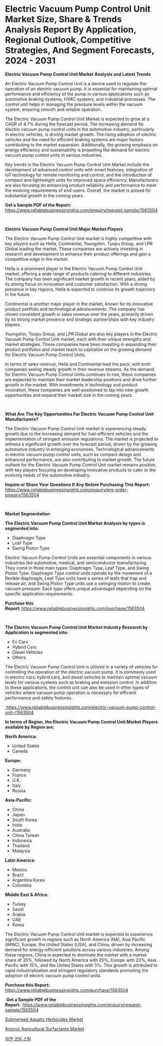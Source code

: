 <p><h1>Electric Vacuum Pump Control Unit Market Size, Share & Trends Analysis Report By Application, Regional Outlook, Competitive Strategies, And Segment Forecasts, 2024 - 2031</h1></p><p><strong>Electric Vacuum Pump Control Unit Market Analysis and Latest Trends</strong></p>
<p><p>An Electric Vacuum Pump Control Unit is a device used to regulate the operation of an electric vacuum pump. It is essential for maintaining optimal performance and efficiency of the pump in various applications such as automotive braking systems, HVAC systems, and industrial processes. The control unit helps in managing the pressure levels within the vacuum system, ensuring smooth and reliable operation.</p><p>The Electric Vacuum Pump Control Unit Market is expected to grow at a CAGR of 4.7% during the forecast period. The increasing demand for electric vacuum pump control units in the automotive industry, particularly in electric vehicles, is driving market growth. The rising adoption of electric vehicles and the need for efficient braking systems are major factors contributing to the market expansion. Additionally, the growing emphasis on energy efficiency and sustainability is propelling the demand for electric vacuum pump control units in various industries.</p><p>Key trends in the Electric Vacuum Pump Control Unit Market include the development of advanced control units with smart features, integration of IoT technology for remote monitoring and control, and the introduction of compact and lightweight units for improved space efficiency. Manufacturers are also focusing on enhancing product reliability and performance to meet the evolving requirements of end-users. Overall, the market is poised for substantial growth in the coming years.</p></p>
<p><strong>Get a Sample PDF of the Report:&nbsp;</strong> <a href="https://www.reliablebusinessinsights.com/enquiry/request-sample/1563504">https://www.reliablebusinessinsights.com/enquiry/request-sample/1563504</a></p>
<p>&nbsp;</p>
<p><strong>Electric Vacuum Pump Control Unit Major Market Players</strong></p>
<p><p>The Electric Vacuum Pump Control Unit market is highly competitive with key players such as Hella, Continental, Youngshin, Tuopu Group, and LPR Global leading the market. These companies are actively investing in research and development to enhance their product offerings and gain a competitive edge in the market.</p><p>Hella is a prominent player in the Electric Vacuum Pump Control Unit market, offering a wide range of products catering to different industries. The company has seen significant market growth in recent years, aided by its strong focus on innovation and customer satisfaction. With a strong presence in key regions, Hella is expected to continue its growth trajectory in the future.</p><p>Continental is another major player in the market, known for its innovative product portfolio and technological advancements. The company has shown consistent growth in sales revenue over the years, primarily driven by its strong market presence and strategic partnerships with key industry players.</p><p>Youngshin, Tuopu Group, and LPR Global are also key players in the Electric Vacuum Pump Control Unit market, each with their unique strengths and market strategies. These companies have been investing in expanding their product portfolios and market reach to capitalize on the growing demand for Electric Vacuum Pump Control Units.</p><p>In terms of sales revenue, Hella and Continental lead the pack, with both companies seeing steady growth in their revenue streams. As the demand for Electric Vacuum Pump Control Units continues to rise, these companies are expected to maintain their market leadership positions and drive further growth in the market. With investments in technology and product innovation, these companies are well-positioned to tap into new growth opportunities and expand their market size in the coming years.</p></p>
<p>&nbsp;</p>
<p><strong>What Are The Key Opportunities For Electric Vacuum Pump Control Unit Manufacturers?</strong></p>
<p><p>The Electric Vacuum Pump Control Unit market is experiencing steady growth due to the increasing demand for fuel-efficient vehicles and the implementation of stringent emission regulations. The market is projected to witness a significant growth over the forecast period, driven by the growing automotive industry in emerging economies. Technological advancements in electric vacuum pump control units, such as compact design and enhanced performance, are also contributing to market growth. The future outlook for the Electric Vacuum Pump Control Unit market remains positive, with key players focusing on developing innovative products to cater to the evolving needs of the automotive industry.</p></p>
<p><strong>Inquire or Share Your Questions If Any Before Purchasing This Report:</strong> <a href="https://www.reliablebusinessinsights.com/enquiry/pre-order-enquiry/1563504">https://www.reliablebusinessinsights.com/enquiry/pre-order-enquiry/1563504</a></p>
<p>&nbsp;</p>
<p><strong>Market Segmentation</strong></p>
<p><strong>The Electric Vacuum Pump Control Unit Market Analysis by types is segmented into:</strong></p>
<p><ul><li>Diaphragm Type</li><li>Leaf Type</li><li>Swing Piston Type</li></ul></p>
<p><p>Electric Vacuum Pump Control Units are essential components in various industries like automotive, medical, and semiconductor manufacturing. They come in three main types: Diaphragm Type, Leaf Type, and Swing Piston Type. Diaphragm Type control units operate by the movement of a flexible diaphragm, Leaf Type units have a series of leafs that trap and release air, and Swing Piston Type units use a swinging motion to create vacuum pressure. Each type offers unique advantages depending on the specific application requirements.</p></p>
<p><strong>Purchase this Report:&nbsp;</strong><a href="https://www.reliablebusinessinsights.com/purchase/1563504">https://www.reliablebusinessinsights.com/purchase/1563504</a></p>
<p>&nbsp;</p>
<p><strong>The Electric Vacuum Pump Control Unit Market Industry Research by Application is segmented into:</strong></p>
<p><ul><li>Ev Cars</li><li>Hybrid Cars</li><li>Diesel Vehicles</li><li>Others</li></ul></p>
<p><p>The Electric Vacuum Pump Control Unit is utilized in a variety of vehicles for controlling the operation of the electric vacuum pump. It is commonly used in electric cars, hybrid cars, and diesel vehicles to maintain optimal vacuum levels for various systems such as braking and emission control. In addition to these applications, the control unit can also be used in other types of vehicles where vacuum pump operation is necessary for efficient performance and safety features.</p></p>
<p><a href="https://www.reliablebusinessinsights.com/electric-vacuum-pump-control-unit-r1563504">&nbsp;https://www.reliablebusinessinsights.com/electric-vacuum-pump-control-unit-r1563504</a></p>
<p><strong>In terms of Region, the Electric Vacuum Pump Control Unit Market Players available by Region are:</strong></p>
<p>
    <p> <strong> North America: </strong>
        <ul>
            <li>United States</li>
            <li>Canada</li>
        </ul>
        </p> 
    <p> <strong> Europe: </strong>
        <ul>
            <li>Germany</li>
            <li>France</li>
            <li>U.K.</li>
            <li>Italy</li>
            <li>Russia</li>
        </ul>
        </p> 
    <p> <strong> Asia-Pacific: </strong>
        <ul>
            <li>China</li>
            <li>Japan</li>
            <li>South Korea</li>
            <li>India</li>
            <li>Australia</li>
            <li>China Taiwan</li>
            <li>Indonesia</li>
            <li>Thailand</li>
            <li>Malaysia</li>
        </ul>
        </p> 
    <p> <strong> Latin America: </strong>
        <ul>
            <li>Mexico</li>
            <li>Brazil</li>
            <li>Argentina Korea</li>
            <li>Colombia</li>
        </ul>
        </p> 
    <p> <strong> Middle East & Africa: </strong>
        <ul>
            <li>Turkey</li>
            <li>Saudi</li>
            <li>Arabia</li>
            <li>UAE</li>
            <li>Korea</li>
        </ul>
    </p>
    </p>
<p><p>The Electric Vacuum Pump Control Unit market is expected to experience significant growth in regions such as North America (NA), Asia Pacific (APAC), Europe, the United States (USA), and China, driven by increasing demand for energy-efficient solutions across various industries. Among these regions, China is expected to dominate the market with a market share of 35%, followed by North America with 25%, Europe with 20%, Asia Pacific with 15%, and the United States with 5%. This growth is attributed to rapid industrialization and stringent regulatory standards promoting the adoption of electric vacuum pump control units.</p></p>
<p><strong>Purchase this Report: </strong><a href="https://www.reliablebusinessinsights.com/purchase/1563504">https://www.reliablebusinessinsights.com/purchase/1563504</a></p>
<p>&nbsp;<strong>Get a Sample PDF of the Report:&nbsp;&nbsp;</strong><a href="https://www.reliablebusinessinsights.com/enquiry/request-sample/1563504">https://www.reliablebusinessinsights.com/enquiry/request-sample/1563504</a></p>
<p><strong></strong></p>
<p><p><a href="https://github.com/gikababa4/Market-Research-Report-List-1/blob/main/submerged-aquatic-herbicides-market.md">Submerged Aquatic Herbicides Market</a></p><p><a href="https://github.com/mabutironaldo/Market-Research-Report-List-5/blob/main/anionic-agricultural-surfactants-market.md">Anionic Agricultural Surfactants Market</a></p><p><a href="https://github.com/konokaryan/Market-Research-Report-List-1/blob/main/6228896114554.md">아연 코팅 스틸</a></p></p>